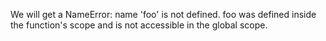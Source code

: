 We will get a NameError: name 'foo' is not defined. foo was defined inside the
function's scope and is not accessible in the global scope.
